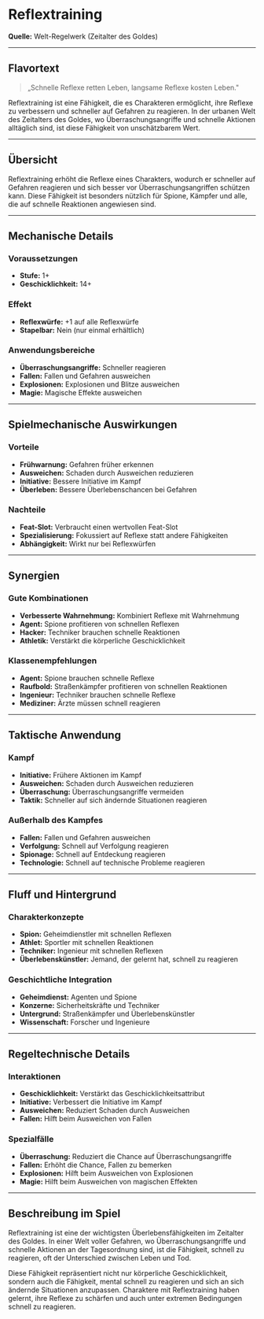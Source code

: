 # Reflextraining

**Quelle:** Welt-Regelwerk (Zeitalter des Goldes)

---

## **Flavortext**

> „Schnelle Reflexe retten Leben, langsame Reflexe kosten Leben."

Reflextraining ist eine Fähigkeit, die es Charakteren ermöglicht, ihre Reflexe zu verbessern und schneller auf Gefahren zu reagieren. In der urbanen Welt des Zeitalters des Goldes, wo Überraschungsangriffe und schnelle Aktionen alltäglich sind, ist diese Fähigkeit von unschätzbarem Wert.

---

## **Übersicht**

Reflextraining erhöht die Reflexe eines Charakters, wodurch er schneller auf Gefahren reagieren und sich besser vor Überraschungsangriffen schützen kann. Diese Fähigkeit ist besonders nützlich für Spione, Kämpfer und alle, die auf schnelle Reaktionen angewiesen sind.

---

## **Mechanische Details**

### **Voraussetzungen**
- **Stufe:** 1+
- **Geschicklichkeit:** 14+

### **Effekt**
- **Reflexwürfe:** +1 auf alle Reflexwürfe
- **Stapelbar:** Nein (nur einmal erhältlich)

### **Anwendungsbereiche**
- **Überraschungsangriffe:** Schneller reagieren
- **Fallen:** Fallen und Gefahren ausweichen
- **Explosionen:** Explosionen und Blitze ausweichen
- **Magie:** Magische Effekte ausweichen

---

## **Spielmechanische Auswirkungen**

### **Vorteile**
- **Frühwarnung:** Gefahren früher erkennen
- **Ausweichen:** Schaden durch Ausweichen reduzieren
- **Initiative:** Bessere Initiative im Kampf
- **Überleben:** Bessere Überlebenschancen bei Gefahren

### **Nachteile**
- **Feat-Slot:** Verbraucht einen wertvollen Feat-Slot
- **Spezialisierung:** Fokussiert auf Reflexe statt andere Fähigkeiten
- **Abhängigkeit:** Wirkt nur bei Reflexwürfen

---

## **Synergien**

### **Gute Kombinationen**
- **Verbesserte Wahrnehmung:** Kombiniert Reflexe mit Wahrnehmung
- **Agent:** Spione profitieren von schnellen Reflexen
- **Hacker:** Techniker brauchen schnelle Reaktionen
- **Athletik:** Verstärkt die körperliche Geschicklichkeit

### **Klassenempfehlungen**
- **Agent:** Spione brauchen schnelle Reflexe
- **Raufbold:** Straßenkämpfer profitieren von schnellen Reaktionen
- **Ingenieur:** Techniker brauchen schnelle Reflexe
- **Mediziner:** Ärzte müssen schnell reagieren

---

## **Taktische Anwendung**

### **Kampf**
- **Initiative:** Frühere Aktionen im Kampf
- **Ausweichen:** Schaden durch Ausweichen reduzieren
- **Überraschung:** Überraschungsangriffe vermeiden
- **Taktik:** Schneller auf sich ändernde Situationen reagieren

### **Außerhalb des Kampfes**
- **Fallen:** Fallen und Gefahren ausweichen
- **Verfolgung:** Schnell auf Verfolgung reagieren
- **Spionage:** Schnell auf Entdeckung reagieren
- **Technologie:** Schnell auf technische Probleme reagieren

---

## **Fluff und Hintergrund**

### **Charakterkonzepte**
- **Spion:** Geheimdienstler mit schnellen Reflexen
- **Athlet:** Sportler mit schnellen Reaktionen
- **Techniker:** Ingenieur mit schnellen Reflexen
- **Überlebenskünstler:** Jemand, der gelernt hat, schnell zu reagieren

### **Geschichtliche Integration**
- **Geheimdienst:** Agenten und Spione
- **Konzerne:** Sicherheitskräfte und Techniker
- **Untergrund:** Straßenkämpfer und Überlebenskünstler
- **Wissenschaft:** Forscher und Ingenieure

---

## **Regeltechnische Details**

### **Interaktionen**
- **Geschicklichkeit:** Verstärkt das Geschicklichkeitsattribut
- **Initiative:** Verbessert die Initiative im Kampf
- **Ausweichen:** Reduziert Schaden durch Ausweichen
- **Fallen:** Hilft beim Ausweichen von Fallen

### **Spezialfälle**
- **Überraschung:** Reduziert die Chance auf Überraschungsangriffe
- **Fallen:** Erhöht die Chance, Fallen zu bemerken
- **Explosionen:** Hilft beim Ausweichen von Explosionen
- **Magie:** Hilft beim Ausweichen von magischen Effekten

---

## **Beschreibung im Spiel**

Reflextraining ist eine der wichtigsten Überlebensfähigkeiten im Zeitalter des Goldes. In einer Welt voller Gefahren, wo Überraschungsangriffe und schnelle Aktionen an der Tagesordnung sind, ist die Fähigkeit, schnell zu reagieren, oft der Unterschied zwischen Leben und Tod.

Diese Fähigkeit repräsentiert nicht nur körperliche Geschicklichkeit, sondern auch die Fähigkeit, mental schnell zu reagieren und sich an sich ändernde Situationen anzupassen. Charaktere mit Reflextraining haben gelernt, ihre Reflexe zu schärfen und auch unter extremen Bedingungen schnell zu reagieren.
